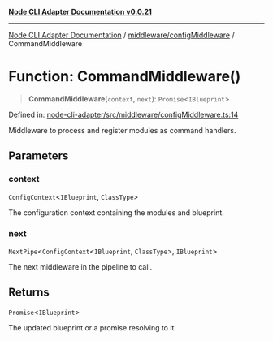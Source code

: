 [**Node CLI Adapter Documentation v0.0.21**](../../../README.md)

***

[Node CLI Adapter Documentation](../../../modules.md) / [middleware/configMiddleware](../README.md) / CommandMiddleware

# Function: CommandMiddleware()

> **CommandMiddleware**(`context`, `next`): `Promise`\<`IBlueprint`\>

Defined in: [node-cli-adapter/src/middleware/configMiddleware.ts:14](https://github.com/stonemjs/node-cli-adapter/blob/8aa5733b805725e9383f05513594f3738beb3cb2/src/middleware/configMiddleware.ts#L14)

Middleware to process and register modules as command handlers.

## Parameters

### context

`ConfigContext`\<`IBlueprint`, `ClassType`\>

The configuration context containing the modules and blueprint.

### next

`NextPipe`\<`ConfigContext`\<`IBlueprint`, `ClassType`\>, `IBlueprint`\>

The next middleware in the pipeline to call.

## Returns

`Promise`\<`IBlueprint`\>

The updated blueprint or a promise resolving to it.
